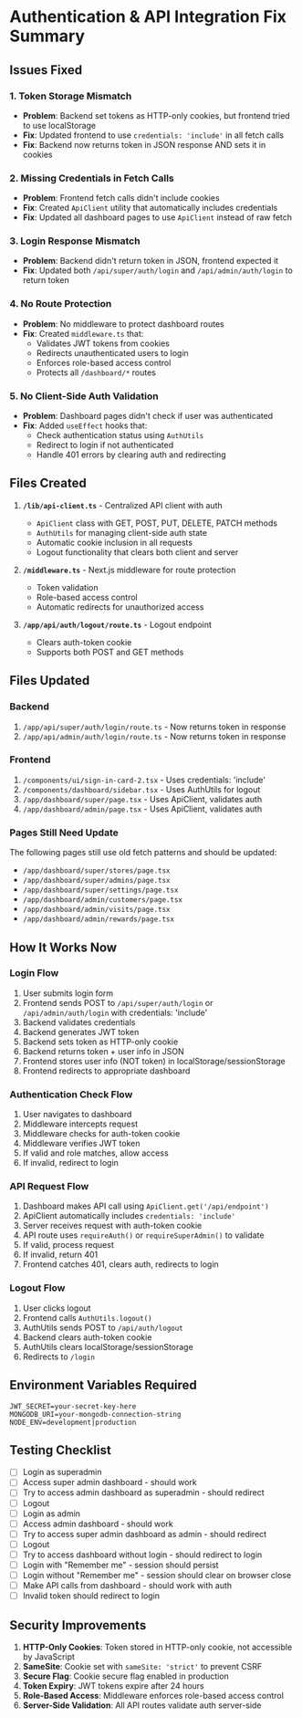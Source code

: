 # Authentication & API Integration Fix Summary

## Issues Fixed

### 1. Token Storage Mismatch
- **Problem**: Backend set tokens as HTTP-only cookies, but frontend tried to use localStorage
- **Fix**: Updated frontend to use `credentials: 'include'` in all fetch calls
- **Fix**: Backend now returns token in JSON response AND sets it in cookies

### 2. Missing Credentials in Fetch Calls
- **Problem**: Frontend fetch calls didn't include cookies
- **Fix**: Created `ApiClient` utility that automatically includes credentials
- **Fix**: Updated all dashboard pages to use `ApiClient` instead of raw fetch

### 3. Login Response Mismatch  
- **Problem**: Backend didn't return token in JSON, frontend expected it
- **Fix**: Updated both `/api/super/auth/login` and `/api/admin/auth/login` to return token

### 4. No Route Protection
- **Problem**: No middleware to protect dashboard routes
- **Fix**: Created `middleware.ts` that:
  - Validates JWT tokens from cookies
  - Redirects unauthenticated users to login
  - Enforces role-based access control
  - Protects all `/dashboard/*` routes

### 5. No Client-Side Auth Validation
- **Problem**: Dashboard pages didn't check if user was authenticated
- **Fix**: Added `useEffect` hooks that:
  - Check authentication status using `AuthUtils`
  - Redirect to login if not authenticated
  - Handle 401 errors by clearing auth and redirecting

## Files Created

1. **`/lib/api-client.ts`** - Centralized API client with auth
   - `ApiClient` class with GET, POST, PUT, DELETE, PATCH methods
   - `AuthUtils` for managing client-side auth state
   - Automatic cookie inclusion in all requests
   - Logout functionality that clears both client and server

2. **`/middleware.ts`** - Next.js middleware for route protection
   - Token validation
   - Role-based access control
   - Automatic redirects for unauthorized access

3. **`/app/api/auth/logout/route.ts`** - Logout endpoint
   - Clears auth-token cookie
   - Supports both POST and GET methods

## Files Updated

### Backend
1. `/app/api/super/auth/login/route.ts` - Now returns token in response
2. `/app/api/admin/auth/login/route.ts` - Now returns token in response

### Frontend  
1. `/components/ui/sign-in-card-2.tsx` - Uses credentials: 'include'
2. `/components/dashboard/sidebar.tsx` - Uses AuthUtils for logout
3. `/app/dashboard/super/page.tsx` - Uses ApiClient, validates auth
4. `/app/dashboard/admin/page.tsx` - Uses ApiClient, validates auth

### Pages Still Need Update
The following pages still use old fetch patterns and should be updated:
- `/app/dashboard/super/stores/page.tsx`
- `/app/dashboard/super/admins/page.tsx`
- `/app/dashboard/super/settings/page.tsx`
- `/app/dashboard/admin/customers/page.tsx`
- `/app/dashboard/admin/visits/page.tsx`
- `/app/dashboard/admin/rewards/page.tsx`

## How It Works Now

### Login Flow
1. User submits login form
2. Frontend sends POST to `/api/super/auth/login` or `/api/admin/auth/login` with credentials: 'include'
3. Backend validates credentials
4. Backend generates JWT token
5. Backend sets token as HTTP-only cookie
6. Backend returns token + user info in JSON
7. Frontend stores user info (NOT token) in localStorage/sessionStorage
8. Frontend redirects to appropriate dashboard

### Authentication Check Flow
1. User navigates to dashboard
2. Middleware intercepts request
3. Middleware checks for auth-token cookie
4. Middleware verifies JWT token
5. If valid and role matches, allow access
6. If invalid, redirect to login

### API Request Flow
1. Dashboard makes API call using `ApiClient.get('/api/endpoint')`
2. ApiClient automatically includes `credentials: 'include'`
3. Server receives request with auth-token cookie
4. API route uses `requireAuth()` or `requireSuperAdmin()` to validate
5. If valid, process request
6. If invalid, return 401
7. Frontend catches 401, clears auth, redirects to login

### Logout Flow
1. User clicks logout
2. Frontend calls `AuthUtils.logout()`
3. AuthUtils sends POST to `/api/auth/logout`
4. Backend clears auth-token cookie
5. AuthUtils clears localStorage/sessionStorage
6. Redirects to `/login`

## Environment Variables Required

```
JWT_SECRET=your-secret-key-here
MONGODB_URI=your-mongodb-connection-string
NODE_ENV=development|production
```

## Testing Checklist

- [ ] Login as superadmin
- [ ] Access super admin dashboard - should work
- [ ] Try to access admin dashboard as superadmin - should redirect
- [ ] Logout
- [ ] Login as admin
- [ ] Access admin dashboard - should work
- [ ] Try to access super admin dashboard as admin - should redirect
- [ ] Logout
- [ ] Try to access dashboard without login - should redirect to login
- [ ] Login with "Remember me" - session should persist
- [ ] Login without "Remember me" - session should clear on browser close
- [ ] Make API calls from dashboard - should work with auth
- [ ] Invalid token should redirect to login

## Security Improvements

1. **HTTP-Only Cookies**: Token stored in HTTP-only cookie, not accessible by JavaScript
2. **SameSite**: Cookie set with `sameSite: 'strict'` to prevent CSRF
3. **Secure Flag**: Cookie secure flag enabled in production
4. **Token Expiry**: JWT tokens expire after 24 hours
5. **Role-Based Access**: Middleware enforces role-based access control
6. **Server-Side Validation**: All API routes validate auth server-side




